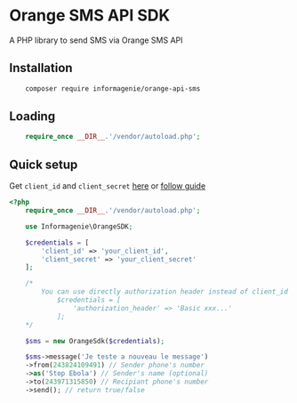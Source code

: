 # Orange SMS API SDK

A PHP library to send SMS via Orange SMS API

## Installation

```bash
    composer require informagenie/orange-api-sms
```

## Loading

```php
    require_once __DIR__.'/vendor/autoload.php';
```

## Quick setup

Get `client_id` and `client_secret` [here](https://developer.orange.com/myapps/) or [follow guide](https://informagenie.com/3141/envoyer-sms-orange-sms-api/)

```php
<?php
    require_once __DIR__.'/vendor/autoload.php';

    use Informagenie\OrangeSDK;

    $credentials = [
        'client_id' => 'your_client_id',
        'client_secret' => 'your_client_secret'
    ];

    /*
        You can use directly authorization header instead of client_id and client_secret
            $credentials = [
                'authorization_header' => 'Basic xxx...'
            ];
    */

    $sms = new OrangeSdk($credentials);

    $sms->message('Je teste a nouveau le message')
    ->from(243824109491) // Sender phone's number
    ->as('Stop Ebola') // Sender's name (optional)
    ->to(243971315850) // Recipiant phone's number
    ->send(); // return true/false

```
